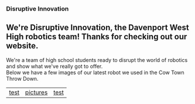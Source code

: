 ### Disruptive Innovation
## We're Disruptive Innovation, the Davenport West High robotics team! Thanks for checking out our website.
We're a team of high school students ready to disrupt the world of robotics and show what we've really got to offer.  
Below we have a few images of our latest robot we used in the Cow Town Throw Down.  

<table>
<tr>
<td>
<a href="#">test</a>
</td>
<td>
<a href="pictures.md">pictures</a>
</td>
<td>
<a href="#">test</a>
</td>
</tr>
</table>


